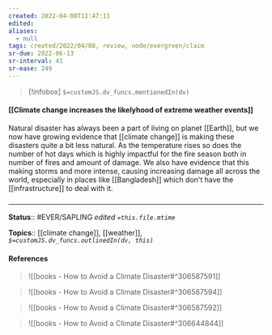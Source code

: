 ```yaml
---
created: 2022-04-08T11:47:11 
edited: 
aliases:
  - null
tags: created/2022/04/08, review, node/evergreen/claim
sr-due: 2022-06-13
sr-interval: 41
sr-ease: 249
---
```

> [!infobox]
`$=customJS.dv_funcs.mentionedIn(dv)`

#### [[Climate change increases the likelyhood of extreme weather events]]

Natural disaster has always been a part of living on planet [[Earth]], but we now have growing evidence that [[climate change]] is making these disasters quite a bit less natural.
As the temperature rises so does the number of hot days which is highly impactful for the fire season both in number of fires and amount of damage.
We also have evidence that this making storms and more intense, causing increasing damage all across the world, especially in places like [[Bangladesh]] which don't have the [[infrastructure]] to deal with it.

### <hr class="footnote"/>

**Status**:: #EVER/SAPLING 
*edited `=this.file.mtime`*

**Topics**:: [[climate change]], [[weather]], 
*`$=customJS.dv_funcs.outlinedIn(dv, this)`*

#### References

> ![[books - How to Avoid a Climate Disaster#^306587591]]

> ![[books - How to Avoid a Climate Disaster#^306587594]]

> ![[books - How to Avoid a Climate Disaster#^306587592]]

> ![[books - How to Avoid a Climate Disaster#^306644844]]

